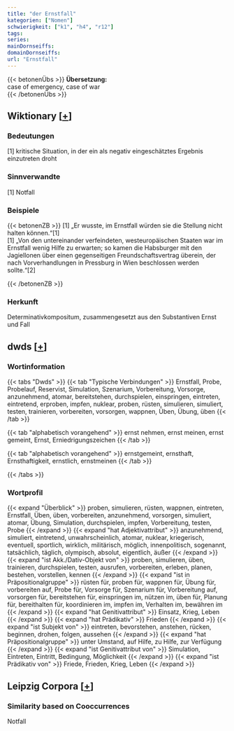 ```yaml
---
title: "der Ernstfall"
kategorien: ["Nomen"]
schwierigkeit: ["k1", "h4", "r12"]
tags:
series:
mainDornseiffs:
domainDornseiffs:
url: "Ernstfall"
---
```


{{< betonenÜbs >}}
**Übersetzung:**  
case of emergency, case of war  
{{< /betonenÜbs >}}

## Wiktionary [[+](https://de.wiktionary.org/wiki/Ernstfall)]

### Bedeutungen
[1] kritische Situation, in der ein als negativ eingeschätztes Ergebnis einzutreten droht  

### Sinnverwandte
[1] Notfall  

### Beispiele
{{< betonenZB >}}
[1] „Er wusste, im Ernstfall würden sie die Stellung nicht halten können.“[1]  
[1] „Von den untereinander verfeindeten, westeuropäischen Staaten war im Ernstfall wenig Hilfe zu erwarten; so kamen die Habsburger mit den Jagiellonen über einen gegenseitigen Freundschaftsvertrag überein, der nach Vorverhandlungen in Pressburg in Wien beschlossen werden sollte.“[2]  

{{< /betonenZB >}}
### Herkunft
Determinativkompositum, zusammengesetzt aus den Substantiven Ernst und Fall  



## dwds [[+](https://www.dwds.de/wb/Ernstfall)]

### Wortinformation
{{< tabs "Dwds" >}}
{{< tab "Typische Verbindungen" >}}
Ernstfall, Probe, Probelauf, Reservist, Simulation, Szenarium, Vorbereitung, Vorsorge, anzunehmend, atomar, bereitstehen, durchspielen, einspringen, eintreten, eintretend, erproben, impfen, nuklear, proben, rüsten, simulieren, simuliert, testen, trainieren, vorbereiten, vorsorgen, wappnen, Üben, Übung, üben
{{< /tab >}}

{{< tab "alphabetisch vorangehend" >}}
ernst nehmen, ernst meinen, ernst gemeint, Ernst, Erniedrigungszeichen
{{< /tab >}}

{{< tab "alphabetisch vorangehend" >}}
ernstgemeint, ernsthaft, Ernsthaftigkeit, ernstlich, ernstmeinen
{{< /tab >}}

{{< /tabs >}}

### Wortprofil
{{< expand "Überblick" >}} proben, simulieren, rüsten, wappnen, eintreten, Ernstfall, Üben, üben, vorbereiten, anzunehmend, vorsorgen, simuliert, atomar, Übung, Simulation, durchspielen, impfen, Vorbereitung, testen, Probe {{< /expand >}}
{{< expand "hat Adjektivattribut" >}} anzunehmend, simuliert, eintretend, unwahrscheinlich, atomar, nuklear, kriegerisch, eventuell, sportlich, wirklich, militärisch, möglich, innenpolitisch, sogenannt, tatsächlich, täglich, olympisch, absolut, eigentlich, äußer {{< /expand >}}
{{< expand "ist Akk./Dativ-Objekt von" >}} proben, simulieren, üben, trainieren, durchspielen, testen, ausrufen, vorbereiten, erleben, planen, bestehen, vorstellen, kennen {{< /expand >}}
{{< expand "ist in Präpositionalgruppe" >}} rüsten für, proben für, wappnen für, Übung für, vorbereiten auf, Probe für, Vorsorge für, Szenarium für, Vorbereitung auf, vorsorgen für, bereitstehen für, einspringen im, nützen im, üben für, Planung für, bereithalten für, koordinieren im, impfen im, Verhalten im, bewähren im {{< /expand >}}
{{< expand "hat Genitivattribut" >}} Einsatz, Krieg, Leben {{< /expand >}}
{{< expand "hat Prädikativ" >}} Frieden {{< /expand >}}
{{< expand "ist Subjekt von" >}} eintreten, bevorstehen, anstehen, rücken, beginnen, drohen, folgen, aussehen {{< /expand >}}
{{< expand "hat Präpositionalgruppe" >}} unter Umstand, auf Hilfe, zu Hilfe, zur Verfügung {{< /expand >}}
{{< expand "ist Genitivattribut von" >}} Simulation, Eintreten, Eintritt, Bedingung, Möglichkeit {{< /expand >}}
{{< expand "ist Prädikativ von" >}} Friede, Frieden, Krieg, Leben {{< /expand >}}

## Leipzig Corpora [[+](https://corpora.uni-leipzig.de/en/res?word=Ernstfall&corpusId=deu_newscrawl-public_2018)]


### Similarity based on Cooccurrences
Notfall

